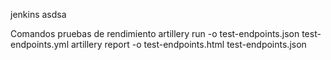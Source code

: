 jenkins
asdsa

Comandos pruebas de rendimiento
artillery run -o test-endpoints.json test-endpoints.yml
artillery report -o test-endpoints.html test-endpoints.json